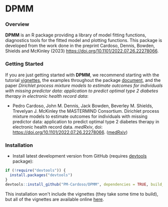 # DPMM

### Overview

**DPMM** is an R package providing a library of model fitting functions, diagnostics tools for the fitted model and plotting functions. This package is developed from the work done in the preprint Cardoso, Dennis, Bowden, Shields and McKinley (2023) <https://doi.org/10.1101/2022.07.26.22278066>.

### Getting Started

If you are just getting started with **DPMM**, we recommend starting with the tutorial [vignettes](https://www.google.com), the examples throughout the package [document](https://www.google.com), and the paper *Dirichlet process mixture models to estimate outcomes for individuals with missing predictor data: application to predict optimal type 2 diabetes therapy in electronic health record data*:

-   Pedro Cardoso, John M. Dennis, Jack Bowden, Beverley M. Shields, Trevelyan J. McKinley the MASTERMIND Consortium. Dirichlet process mixture models to estimate outcomes for individuals with missing predictor data: application to predict optimal type 2 diabetes therapy in electronic health record data. *medRxiv*, doi: <https://doi.org/10.1101/2022.07.26.22278066>. ([medRxiv](https://doi.org/10.1101/2022.07.26.22278066))

### Installation

-   Install latest development version from GitHub (requires [devtools](https://github.com/hadley/devtools) package):

``` r
if (!require("devtools")) {
  install.packages("devtools")
}
devtools::install_github("PM-Cardoso/DPMM", dependencies = TRUE, build_vignettes = FALSE)
```

This installation won't include the vignettes (they take some time to build), but all of the vignettes are available online [here](https://www.google.com).
